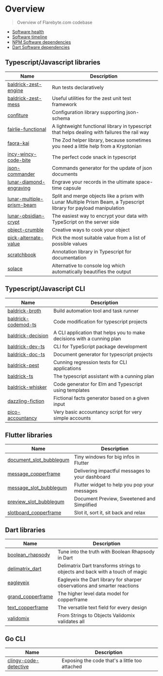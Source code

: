 # Overview

> Overview of Flarebyte.com codebase

-   [Software health](SOFTWARE-HEALTH.md)
-   [Software timeline](./SOFTWARE-TIMELINE.md)
-   [NPM Software dependencies](./NPM-SOFTWARE-DEPENDENCIES.md)
-   [Dart Software dependencies](./DART-SOFTWARE-DEPENDENCIES.md)

## Typescript/Javascript libraries

| Name                                                                                | Description                                                                                                        |
| ----------------------------------------------------------------------------------- | ------------------------------------------------------------------------------------------------------------------ |
| [baldrick-zest-engine](https://github.com/flarebyte/baldrick-zest-engine)           | Run tests declaratively                                                                                            |
| [baldrick-zest-mess](https://github.com/flarebyte/baldrick-zest-mess)               | Useful utilities for the zest unit test framework                                                                  |
| [confiture](https://github.com/flarebyte/confiture)                                 | Configuration library supporting json-schema                                                                       |
| [fairlie-functional](https://github.com/flarebyte/fairlie-functional)               | A lightweight functional library in typescript that helps dealing with failures the rail way                       |
| [faora-kai](https://github.com/flarebyte/faora-kai)                                 | The Zod helper library, because sometimes you need a little help from a Kryptonian                                 |
| [incy-wincy-code-bite](https://github.com/flarebyte/incy-wincy-code-bite)           | The perfect code snack in typescript                                                                               |
| [json-commander](https://github.com/flarebyte/json-commander)                       | Commands generator for the update of json documents                                                                |
| [lunar-diamond-engraving](https://github.com/flarebyte/lunar-diamond-engraving)     | Engrave your records in the ultimate space-time capsule                                                            |
| [lunar-multiple-prism-beam](https://github.com/flarebyte/lunar-multiple-prism-beam) | Split and merge objects like a prism with Lunar Multiple Prism Beam, a Typescript library for payload manipulation |
| [lunar-obsidian-crypt](https://github.com/flarebyte/lunar-obsidian-crypt)           | The easiest way to encrypt your data with TypeScript on the server side                                            |
| [object-crumble](https://github.com/flarebyte/object-crumble)                       | Creative ways to cook your object                                                                                  |
| [pick-alternate-value](https://github.com/flarebyte/pick-alternate-value)           | Pick the most suitable value from a list of possible values                                                        |
| [scratchbook](https://github.com/flarebyte/scratchbook)                             | Annotation library in Typescript for documentation                                                                 |
| [solace](https://github.com/flarebyte/solace)                                       | Alternative to console log which automatically beautifies the output                                               |

## Typescript/Javascript CLI

| Name                                                                    | Description                                                            |
| ----------------------------------------------------------------------- | ---------------------------------------------------------------------- |
| [baldrick-broth](https://github.com/flarebyte/baldrick-broth)           | Build automation tool and task runner                                  |
| [baldrick-codemod-ts](https://github.com/flarebyte/baldrick-codemod-ts) | Code modification for typescript projects                              |
| [baldrick-decision](https://github.com/flarebyte/baldrick-decision)     | A CLI application that helps you to make decisions with a cunning plan |
| [baldrick-dev-ts](https://github.com/flarebyte/baldrick-dev-ts)         | CLI for TypeScript package development                                 |
| [baldrick-doc-ts](https://github.com/flarebyte/baldrick-doc-ts)         | Document generator for typescript projects                             |
| [baldrick-pest](https://github.com/flarebyte/baldrick-pest)             | Cunning regression tests for CLI applications                          |
| [baldrick-ts](https://github.com/flarebyte/baldrick-ts)                 | The typescript assistant with a cunning plan                           |
| [baldrick-whisker](https://github.com/flarebyte/baldrick-whisker)       | Code generator for Elm and Typescript using templates                  |
| [dazzling-fiction](https://github.com/flarebyte/dazzling-fiction)       | Fictional facts generator based on a given input                       |
| [pico-accountancy](https://github.com/flarebyte/pico-accountancy)       | Very basic accountancy script for very simple accounts                 |

## Flutter libraries

| Name                                                                              | Description                                     |
| --------------------------------------------------------------------------------- | ----------------------------------------------- |
| [document\_slot\_bubblegum](https://github.com/flarebyte/document_slot_bubblegum) | Tiny windows for big infos in Flutter           |
| [message\_copperframe](https://github.com/flarebyte/message_copperframe)          | Delivering impactful messages to your dashboard |
| [message\_slot\_bubblegum](https://github.com/flarebyte/message_slot_bubblegum)   | Flutter widget to help you pop your messages    |
| [preview\_slot\_bubblegum](https://github.com/flarebyte/preview_slot_bubblegum)   | Document Preview, Sweetened and Simplified      |
| [slotboard\_copperframe](https://github.com/flarebyte/slotboard_copperframe)      | Slot it, sort it, sit back and relax            |

## Dart libraries

| Name                                                                 | Description                                                                  |
| -------------------------------------------------------------------- | ---------------------------------------------------------------------------- |
| [boolean\_rhapsody](https://github.com/flarebyte/boolean_rhapsody)   | Tune into the truth with Boolean Rhapsody in Dart                            |
| [delimatrix\_dart](https://github.com/flarebyte/delimatrix_dart)     | Delimatrix Dart transforms strings to objects and back with a touch of magic |
| [eagleyeix](https://github.com/flarebyte/eagleyeix)                  | Eagleyeix the Dart library for sharper observations and smarter reactions    |
| [grand\_copperframe](https://github.com/flarebyte/grand_copperframe) | The higher level data model for copperframe                                  |
| [text\_copperframe](https://github.com/flarebyte/text_copperframe)   | The versatile text field for every design                                    |
| [validomix](https://github.com/flarebyte/validomix)                  | From Strings to Objects Validomix validates all                              |

## Go CLI

| Name                                                                        | Description                                    |
| --------------------------------------------------------------------------- | ---------------------------------------------- |
| [clingy-code-detective](https://github.com/flarebyte/clingy-code-detective) | Exposing the code that's a little too attached |
